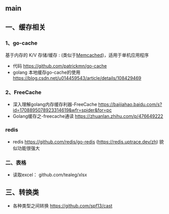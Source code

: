 ## main

## 一、缓存相关

### 1、go-cache 

基于内存的 K/V 存储/缓存 : (类似于[Memcached](https://so.csdn.net/so/search?q=Memcached&spm=1001.2101.3001.7020))，适用于单机应用程序

- 代码 https://github.com/patrickmn/go-cache
- golang 本地缓存go-cache的使用  https://blog.csdn.net/u014459543/article/details/108429469

### 2、FreeCache

* 深入理解golang内存缓存利器-FreeCache https://baijiahao.baidu.com/s?id=1708895078923314619&wfr=spider&for=pc
* Golang缓存之-freecache通读 https://zhuanlan.zhihu.com/p/476649222

### redis

- redis  https://github.com/redis/go-redis (https://redis.uptrace.dev/zh) 貌似功能很强大

  

### 二、表格

- 读取excel：  github.com/tealeg/xlsx



## 三、转换类

- 各种类型之间转换 https://github.com/spf13/cast